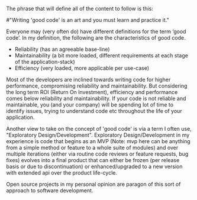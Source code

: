 The phrase that will define all of the content to follow is this: 

#"Writing 'good code' is an art and you must learn and practice it."
  
Everyone may (very often do) have different definitions for the term ‘good code’. In my definition, the following are the characteristics of good code.

* Reliability (has an agreeable base-line)
* Maintainability (a bit more loaded, different requirements at each stage of the application-stack)
* Efficiency (very loaded, more applicable per use-case)

Most of the developers are inclined towards writing code for higher performance, compromising reliability and maintainability. But considering the long term ROI (Return On Investment), efficiency and performance comes below reliability and maintainability. If your code is not reliable and maintainable, you (and your company) will be spending lot of time to identify issues, trying to understand code etc throughout the life of your application. 

Another view to take on the concept of 'good code' is via a term I often use, "Exploratory Design/Development". Exploratory Design/Development in my experience is code that begins as an MVP (Note: mvp here can be anything from a simple method or feature to a whole suite of modules) and over multiple iterations (either via routine code reviews or feature requests, bug fixes) evolves into a final product that can either be frozen (per release basis or due to discontinuation) or enhanced/upgraded to a new version with extended api over the product life-cycle.

Open source projects in my personal opinion are paragon of this sort of approach to software development.
